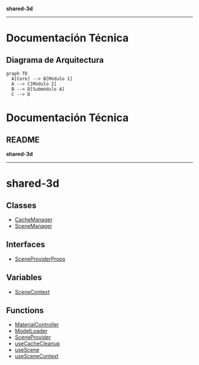 **shared-3d**

***

# Documentación Técnica

## Diagrama de Arquitectura
```mermaid
graph TD
  A[Core] --> B[Módulo 1]
  A --> C[Módulo 2]
  B --> D[Submódulo A]
  C --> D
```

# Documentación Técnica

## README

**shared-3d**

***

# shared-3d

## Classes

- [CacheManager](classes/CacheManager.md)
- [SceneManager](classes/SceneManager.md)

## Interfaces

- [SceneProviderProps](interfaces/SceneProviderProps.md)

## Variables

- [SceneContext](variables/SceneContext.md)

## Functions

- [MaterialController](functions/MaterialController.md)
- [ModelLoader](functions/ModelLoader.md)
- [SceneProvider](functions/SceneProvider.md)
- [useCacheCleanup](functions/useCacheCleanup.md)
- [useScene](functions/useScene.md)
- [useSceneContext](functions/useSceneContext.md)
